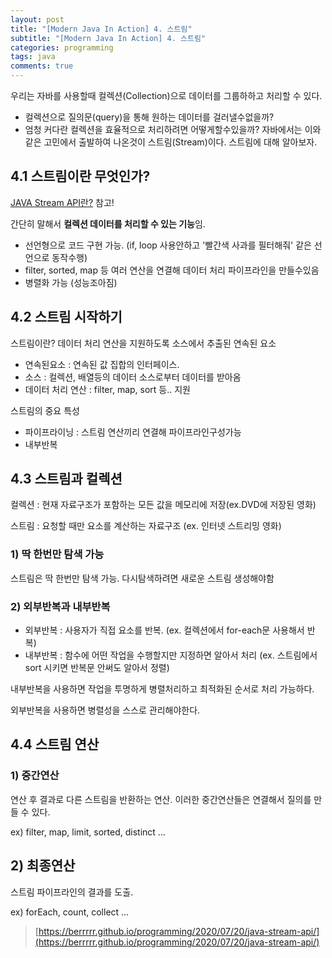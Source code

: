 ```yaml
---
layout: post
title: "[Modern Java In Action] 4. 스트림"
subtitle: "[Modern Java In Action] 4. 스트림"
categories: programming
tags: java
comments: true
---
```


우리는 자바를 사용할때 컬렉션(Collection)으로 데이터를 그룹하하고 처리할 수 있다. 
- 컬렉션으로 질의문(query)을 통해 원하는 데이터를 걸러낼수없을까?
- 엄청 커다란 컬렉션을 효율적으로 처리하려면 어떻게할수있을까?
자바에서는 이와 같은 고민에서 출발하여 나온것이 스트림(Stream)이다.
스트림에 대해 알아보자.

## 4.1 스트림이란 무엇인가?

[JAVA Stream API란?](https://berrrrr.github.io/programming/2020/07/20/java-stream-api/) 참고! 

간단히 말해서 **컬렉션 데이터를 처리할 수 있는 기능**임. 

- 선언형으로 코드 구현 가능. (if, loop 사용안하고 '빨간색 사과를 필터해줘' 같은 선언으로 동작수행)
- filter, sorted, map 등 여러 연산을 연결해 데이터 처리 파이프라인을 만들수있음
- 병렬화 가능 (성능조아짐)

## 4.2 스트림 시작하기

스트림이란? 데이터 처리 연산을 지원하도록 소스에서 추출된 연속된 요소

- 연속된요소 : 연속된 값 집합의 인터페이스.
- 소스 : 컬렉션, 배열등의 데이터 소스로부터 데이터를 받아옴
- 데이터 처리 연산 : filter, map, sort 등.. 지원

스트림의 중요 특성

- 파이프라이닝 : 스트림 연산끼리 연결해 파이프라인구성가능
- 내부반복

## 4.3 스트림과 컬렉션

컬렉션 : 현재 자료구조가 포함하는 모든 값을 메모리에 저장(ex.DVD에 저장된 영화)

스트림 : 요청할 때만 요소를 계산하는 자료구조 (ex. 인터넷 스트리밍 영화) 

### 1) 딱 한번만 탐색 가능

스트림은 딱 한번만 탐색 가능. 다시탐색하려면 새로운 스트림 생성해야함

### 2) 외부반복과 내부반복

- 외부반복 : 사용자가 직접 요소를 반복. (ex. 컬렉션에서 for-each문 사용해서 반복)
- 내부반복 : 함수에 어떤 작업을 수행할지만 지정하면 알아서 처리 (ex. 스트림에서 sort 시키면 반복문 안써도 알아서 정렬)

내부반복을 사용하면 작업을 투명하게 병렬처리하고 최적화된 순서로 처리 가능하다.

외부반복을 사용하면 병렬성을 스스로 관리해야한다. 

## 4.4 스트림 연산

### 1) 중간연산

연산 후 결과로 다른 스트림을 반환하는 연산. 이러한 중간연산들은 연결해서 질의를 만들 수 있다. 

ex) filter, map, limit, sorted, distinct ... 

## 2) 최종연산

스트림 파이프라인의 결과를 도출. 

ex) forEach, count, collect ...

> [https://berrrrr.github.io/programming/2020/07/20/java-stream-api/](https://berrrrr.github.io/programming/2020/07/20/java-stream-api/)